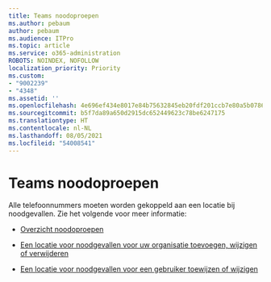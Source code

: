 ```yaml
---
title: Teams noodoproepen
ms.author: pebaum
author: pebaum
ms.audience: ITPro
ms.topic: article
ms.service: o365-administration
ROBOTS: NOINDEX, NOFOLLOW
localization_priority: Priority
ms.custom:
- "9002239"
- "4348"
ms.assetid: ''
ms.openlocfilehash: 4e696ef434e8017e84b75632845eb20fdf201ccb7e80a5b07864b8848b891c69
ms.sourcegitcommit: b5f7da89a650d2915dc652449623c78be6247175
ms.translationtype: HT
ms.contentlocale: nl-NL
ms.lasthandoff: 08/05/2021
ms.locfileid: "54008541"
---
```

# <a name="teams-emergency-calling"></a>Teams noodoproepen

Alle telefoonnummers moeten worden gekoppeld aan een locatie bij noodgevallen. Zie het volgende voor meer informatie:

- [Overzicht noodoproepen](https://docs.microsoft.com/MicrosoftTeams/what-are-emergency-locations-addresses-and-call-routing)

- [Een locatie voor noodgevallen voor uw organisatie toevoegen, wijzigen of verwijderen](https://docs.microsoft.com/MicrosoftTeams/add-change-remove-emergency-location-organization)

- [Een locatie voor noodgevallen voor een gebruiker toewijzen of wijzigen](https://docs.microsoft.com/MicrosoftTeams/assign-change-emergency-location-user)
